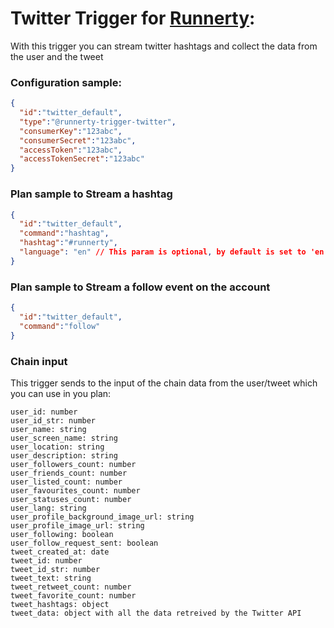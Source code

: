 # Twitter Trigger for [Runnerty]:

With this trigger you can stream twitter hashtags and collect the data from the user and the tweet

### Configuration sample:
```json
{
  "id":"twitter_default",
  "type":"@runnerty-trigger-twitter",
  "consumerKey":"123abc",
  "consumerSecret":"123abc",
  "accessToken":"123abc",
  "accessTokenSecret":"123abc"
}
```

### Plan sample to Stream a hashtag
```json
{
  "id":"twitter_default",
  "command":"hashtag",
  "hashtag":"#runnerty",
  "language": "en" // This param is optional, by default is set to 'en'
}
```

### Plan sample to Stream a follow event on the account
```json
{
  "id":"twitter_default",
  "command":"follow"
}
```

### Chain input
This trigger sends to the input of the chain data from the user/tweet which you can use in you plan:

```
user_id: number
user_id_str: number
user_name: string
user_screen_name: string
user_location: string
user_description: string
user_followers_count: number
user_friends_count: number
user_listed_count: number
user_favourites_count: number
user_statuses_count: number
user_lang: string
user_profile_background_image_url: string
user_profile_image_url: string
user_following: boolean
user_follow_request_sent: boolean
tweet_created_at: date
tweet_id: number
tweet_id_str: number
tweet_text: string
tweet_retweet_count: number
tweet_favorite_count: number
tweet_hashtags: object
tweet_data: object with all the data retreived by the Twitter API
```

[Runnerty]: http://www.runnerty.io